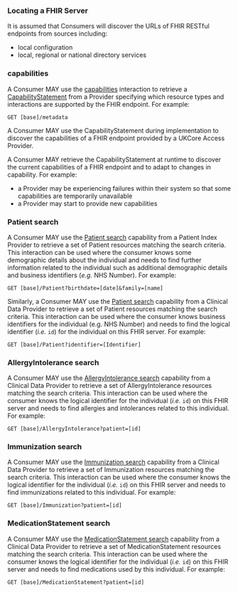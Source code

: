 ### Locating a FHIR Server
It is assumed that Consumers will discover the URLs of FHIR RESTful endpoints from sources including:
- local configuration
- local, regional or national directory services

### capabilities
A Consumer MAY use the [capabilities](https://hl7.org/fhir/R4/http.html#capabilities) interaction to 
retrieve a [CapabilityStatement](https://hl7.org/fhir/R4/capabilitystatement.html) from a Provider
specifying which resource types and interactions are supported by the FHIR endpoint. For example:
```
GET [base]/metadata
```

A Consumer MAY use the CapabilityStatement during implementation to discover the capabilities of a FHIR endpoint provided by a UKCore Access Provider.

A Consumer MAY retrieve the CapabilityStatement at runtime to discover the current capabilities of a FHIR endpoint and 
to adapt to changes in capability. For example:
- a Provider may be experiencing failures within their system so that some capabilities are temporarily unavailable 
- a Provider may start to provide new capabilities

### Patient search
A Consumer MAY use the [Patient search](./patient_index.html#patient-search) capability from a Patient Index Provider to retrieve
a set of Patient resources matching the search criteria. This interaction can be used where the consumer knows some 
demographic details about the individual and needs to find further information related to the individual such as 
additional demographic details and business identifiers (_e.g._ NHS Number).
For example:
```
GET [base]/Patient?birthdate=[date]&family=[name]
```


Similarly, a Consumer MAY use the [Patient search](./clinical_data.html#patient-search) capability from a Clinical Data 
Provider to retrieve a set of Patient resources matching the search criteria.
This interaction can be used where the consumer knows business identifiers for the individual (e.g. NHS Number) and needs 
to find the logical identifier (_i.e._ `id`) for the individual on this FHIR server.
For example:
```
GET [base]/Patient?identifier=[Identifier]
```

### AllergyIntolerance search
A Consumer MAY use the [AllergyIntolerance search](./clinical_data.html#allergyintolerance-search) capability from a 
Clinical Data Provider to retrieve a set of AllergyIntolerance resources matching the search criteria.
This interaction can be used where the consumer knows the logical identifier for the individual (_i.e._ `id`) on this 
FHIR server and needs to find allergies and intolerances related to this individual.
For example:
```
GET [base]/AllergyIntolerance?patient=[id]
```

### Immunization search
A Consumer MAY use the [Immunization search](./clinical_data.html#immunization-search) capability from a Clinical Data
Provider to retrieve a set of Immunization resources matching the search criteria.
This interaction can be used where the consumer knows the logical identifier for the individual (_i.e._ `id`) on this
FHIR server and needs to find immunizations related to this individual.
For example:
```
GET [base]/Immunization?patient=[id]
```

### MedicationStatement search
A Consumer MAY use the [MedicationStatement search](./clinical_data.html#medicationstatement-search) capability from a 
Clinical Data Provider to retrieve a set of MedicationStatement resources matching the search criteria.
This interaction can be used where the consumer knows the logical identifier for the individual (_i.e._ `id`) on this
FHIR server and needs to find medications used by this individual.
For example:
```
GET [base]/MedicationStatement?patient=[id]
```